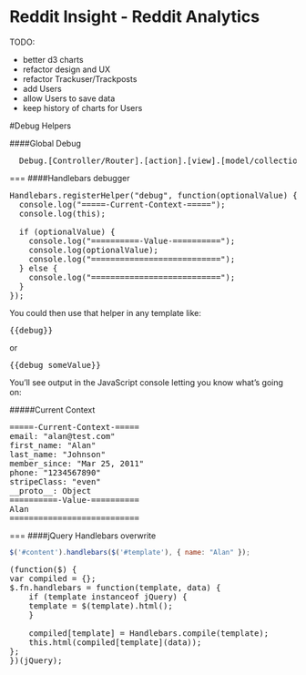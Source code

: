 Reddit Insight - Reddit Analytics
=============
TODO:
* better d3 charts
* refactor design and UX
* refactor Trackuser/Trackposts
* add Users
* allow Users to save data
* keep history of charts for Users

#Debug Helpers

####Global Debug
<pre>
  Debug.[Controller/Router].[action].[view].[model/collection].[method]
</pre>

===
####Handlebars debugger

<pre>
Handlebars.registerHelper("debug", function(optionalValue) {
  console.log("=====-Current-Context-=====");
  console.log(this);

  if (optionalValue) {
    console.log("==========-Value-==========");
    console.log(optionalValue);
    console.log("===========================");
  } else {
    console.log("===========================");
  }
});
</pre>

You could then use that helper in any template like:

<pre>
{{debug}}
</pre>
or
<pre>
{{debug someValue}}
</pre>
You’ll see output in the JavaScript console letting you know what’s going on:

#####Current Context
<pre>
=====-Current-Context-=====
email: "alan@test.com"
first_name: "Alan"
last_name: "Johnson"
member_since: "Mar 25, 2011"
phone: "1234567890"
stripeClass: "even"
__proto__: Object
==========-Value-==========
Alan
===========================
</pre>

===
####jQuery Handlebars overwrite

```javascript
$('#content').handlebars($('#template'), { name: "Alan" });
```

<pre>
(function($) {
var compiled = {};
$.fn.handlebars = function(template, data) {
    if (template instanceof jQuery) {
    template = $(template).html();
    }

    compiled[template] = Handlebars.compile(template);
    this.html(compiled[template](data));
};
})(jQuery);
</pre>
